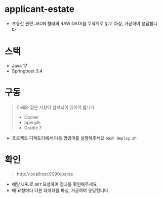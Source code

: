 # applicant-estate

- 부동산 관련 JSON 형태의 RAW DATA를 무작위로 읽고 파싱, 가공하여 응답합니다 

# 스택

- Java 17
- Springboot 3.4

# 구동

> 아래와 같은 사항이 설치되어 있어야 합니다
>
> - Docker
> - openjdk
> - Gradle 7

- 프로젝트 디렉토리에서 다음 명령어를 실행해주세요 `bash deploy.sh`

# 확인

> http://localhost:9090/parse

- 해당 URL로 `GET` 요청하여 결과를 확인해주세요
- 매 요청마다 다른 데이터를 파싱, 가공하여 응답합니다 

